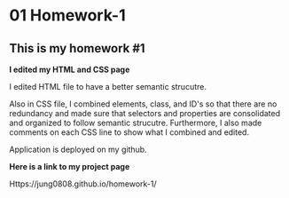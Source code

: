 # 01 Homework-1

## This is my homework #1

<space></space>
<space></space>

**I edited my HTML and CSS page**

I edited HTML file to have a better semantic strucutre. 

Also in CSS file, I combined elements, class, and ID's so that there are no redundancy and made sure that selectors and properties are consolidated and organized to follow semantic strucutre. Furthermore, I also made comments on each CSS line to show what I combined and edited. 

Application is deployed on my github.

**Here is a link to my project page**

Https://jung0808.github.io/homework-1/


